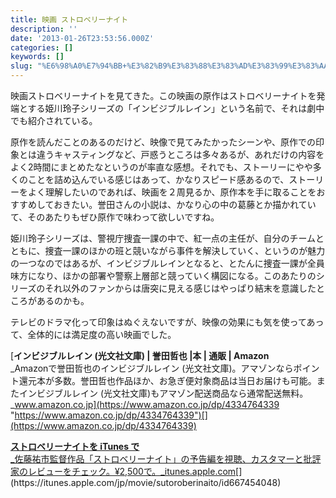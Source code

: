 ```yaml
---
title: 映画 ストロベリーナイト
description: ''
date: '2013-01-26T23:53:56.000Z'
categories: []
keywords: []
slug: "%E6%98%A0%E7%94%BB+%E3%82%B9%E3%83%88%E3%83%AD%E3%83%99%E3%83%AA%E3%83%BC%E3%83%8A%E3%82%A4%E3%83%88"
---
```

映画ストロベリーナイトを見てきた。この映画の原作はストロベリーナイトを発端とする姫川玲子シリーズの「インビジブルレイン」という名前で、それは劇中でも紹介されている。

原作を読んだことのあるのだけど、映像で見てみたかったシーンや、原作での印象とは違うキャスティングなど、戸惑うところは多々あるが、あれだけの内容をよく2時間にまとめたなというのが率直な感想。それでも、ストーリーにやや多くのことを詰め込んでいる感じはあって、かなりスピード感あるので、ストーリーをよく理解したいのであれば、映画を２周見るか、原作本を手に取ることをおすすめしておきたい。誉田さんの小説は、かなり心の中の葛藤とか描かれていて、そのあたりもぜひ原作で味わって欲しいですね。

姫川玲子シリーズは、警視庁捜査一課の中で、紅一点の主任が、自分のチームとともに、捜査一課のほかの班と競いながら事件を解決していく、というのが魅力の一つなのではあるが、インビジブルレインとなると、とたんに捜査一課が全員味方になり、ほかの部署や警察上層部と競っていく構図になる。このあたりのシリーズのそれ以外のファンからは唐突に見える感じはやっぱり結末を意識したところがあるのかも。

テレビのドラマ化って印象はぬぐえないですが、映像の効果にも気を使ってあって、全体的には満足度の高い映画でした。

[**インビジブルレイン (光文社文庫) | 誉田哲也 |本 | 通販 | Amazon**  
_Amazonで誉田哲也のインビジブルレイン (光文社文庫)。アマゾンならポイント還元本が多数。誉田哲也作品ほか、お急ぎ便対象商品は当日お届けも可能。またインビジブルレイン (光文社文庫)もアマゾン配送商品なら通常配送無料。_www.amazon.co.jp](https://www.amazon.co.jp/dp/4334764339 "https://www.amazon.co.jp/dp/4334764339")[](https://www.amazon.co.jp/dp/4334764339)

[**ストロベリーナイトを iTunes で**  
_佐藤祐市監督作品「ストロベリーナイト」の予告編を視聴、カスタマーと批評家のレビューをチェック。¥2,500で。_itunes.apple.com](https://itunes.apple.com/jp/movie/sutoroberinaito/id667454048 "https://itunes.apple.com/jp/movie/sutoroberinaito/id667454048")[](https://itunes.apple.com/jp/movie/sutoroberinaito/id667454048)